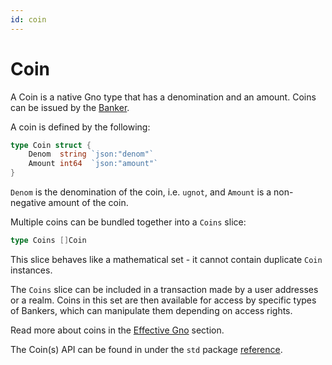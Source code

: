 ```yaml
---
id: coin
---
```


# Coin

A Coin is a native Gno type that has a denomination and an amount. Coins can be issued by the [Banker](banker.md).  

A coin is defined by the following:

```go
type Coin struct {
	Denom  string `json:"denom"`
	Amount int64  `json:"amount"`
}
```

`Denom` is the denomination of the coin, i.e. `ugnot`, and `Amount` is a non-negative
amount of the coin.

Multiple coins can be bundled together into a `Coins` slice:

```go
type Coins []Coin
```

This slice behaves like a mathematical set - it cannot contain duplicate `Coin` instances.

The `Coins` slice can be included in a transaction made by a user addresses or a realm. 
Coins in this set are then available for access by specific types of Bankers,
which can manipulate them depending on access rights.

[//]: # (TODO ADD LINK TO Effective GNO)
Read more about coins in the [Effective Gno](https://docs.gno.land/concepts/effective-gno/#native-tokens) section. 

The Coin(s) API can be found in under the `std` package [reference](../../reference/standard-library/std/coin.md).
